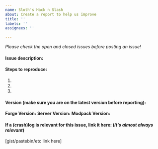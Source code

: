 ```yaml
---
name: Sloth's Hack n Slash
about: Create a report to help us improve
title: ''
labels: ''
assignees: ''

---
```


*Please check the open and  closed issues before posting an issue!*

#### Issue description:


#### Steps to reproduce:
1.
2.
3.

#### Version (make sure you are on the latest version before reporting):
**Forge Version:** 
**Server Version:** 
**Modpack Version:** 

#### If a (crash)log is relevant for this issue, link it here: (_It's almost always relevant_)

[gist/pastebin/etc link here]
